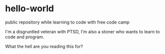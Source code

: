 # hello-world

public repository while learning to code with free code camp

I'm a disgruntled veteran with PTSD, I'm also a stoner who wants to learn to code and program.

What the hell are you reading this for?
